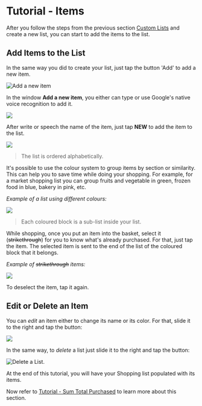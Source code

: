# Tutorial - Items

After you follow the steps from the previous section [Custom Lists](https://github.com/andreamussap/AFMussap-Tech-Shopping-List/blob/master/docs/custom_lists.md) and create a new list, you can start to add the items to the list.

## Add Items to the List

In the same way you did to create your list, just tap the button 'Add' to add a new item.

![](https://github.com/andreamussap/AFMussap-Tech-Shopping-List/tree/master/docs/images/shop-list-button-new-list.png "Add a new item")

In the window **Add a new item**, you either can type or use Google's native voice recognition to add it.

![](https://github.com/andreamussap/AFMussap-Tech-Shopping-List/tree/master/docs/images/items_04.jpg)

After write or speech the name of the item, just tap **NEW** to add the item to the list. 

![](https://github.com/andreamussap/AFMussap-Tech-Shopping-List/tree/master/docs/images/items_02.jpg)

> The list is ordered alphabetically.

It's possible to use the colour system to group items by section or similarity. This can help you to save time while doing your shopping. For example, for a market shopping list you can group fruits and vegetable in green, frozen food in blue, bakery in pink, etc.

*Example of a list using different colours:*

![](https://github.com/andreamussap/AFMussap-Tech-Shopping-List/tree/master/docs/images/items_06.jpg)

> Each coloured block is a sub-list inside your list.

While shopping, once you put an item into the basket, select it (~~strikethrough~~) for you to know what's already purchased. For that, just tap the item. 
The selected item is sent to the end of the list of the coloured block that it belongs.

*Example of ~~strikethrough~~ items:*

![](https://github.com/andreamussap/AFMussap-Tech-Shopping-List/tree/master/docs/images/items_08.jpg)

To deselect the item, tap it again.

## Edit or Delete an Item

You can *edit* an item either to change its name or its color. For that, slide it to the right and tap the button:

![](https://github.com/andreamussap/AFMussap-Tech-Shopping-List/tree/master/docs/images/shop-list-button-edit-list.png)

In the same way, to *delete* a list just slide it to the right and tap the button:

![](https://github.com/andreamussap/AFMussap-Tech-Shopping-List/tree/master/docs/images/shop-list-button-delete-list.png "Delete a List").

At the end of this tutorial, you will have your Shopping list populated with its items.

Now  refer to [Tutorial - Sum Total Purchased](https://github.com/andreamussap/AFMussap-Tech-Shopping-List/blob/master/docs/total_amount.md) to learn more about this section.
